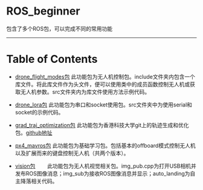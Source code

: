 # ROS_beginner
包含了多个ROS包，可以完成不同的常用功能

-----

# Table of Contents
* [drone_flight_modes包](./drone_flight_modes)
    此功能包为无人机控制包。include文件夹内包含一个库文件。将此库文件作为头文件，便可以使用类中的成员函数控制无人机或获取无人机参数。src文件夹内为库文件使用方法示例代码。
    
* [drone_lora包](./drone_lora)
    此功能包为串口和socket使用包。src文件夹中为使用serial和socket的示例代码。


* [grad_traj_optimization包]()
    此功能包为香港科技大学git上的轨迹生成和优化包。[github地址](http://github.com/HKUST-Aerial-Robotics/grad_traj_optimization)

* [px4_mavros包](./px4_mavros)
    此功能包为基础学习包。包括基本的offboard模式控制无人机以及扩展而来的键盘控制无人机（共两个版本）。

* [vision包](./vision)
　　此功能包为无人机视觉相关包。img_pub.cpp为打开USB相机并发布ROS图像消息；img_sub为接收ROS图像消息并显示；auto_landing为自主降落相关代码。






